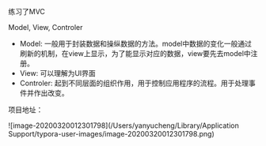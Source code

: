 

练习了MVC

Model, View, Controler

- Model: 一般用于封装数据和操纵数据的方法。model中数据的变化一般通过刷新的机制，在view上显示，为了能显示对应的数据，view要先去model中注册。
- View: 可以理解为UI界面
- Controler: 起到不同层面的组织作用，用于控制应用程序的流程。用于处理事件并作出改变。



项目地址：

![image-20200320012301798](/Users/yanyucheng/Library/Application Support/typora-user-images/image-20200320012301798.png)